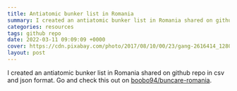```yaml
---
title: Antiatomic bunker list in Romania
summary: I created an antiatomic bunker list in Romania shared on github repo in csv and json format
categories: resources
tags: github repo
date: 2022-03-11 09:09:09 +0000
cover: https://cdn.pixabay.com/photo/2017/08/10/00/23/gang-2616414_1280.jpg
layout: post
---
```


I created an antiatomic bunker list in Romania shared on github repo in csv and json format. Go and check this out on [boobo94/buncare-romania](https://github.com/boobo94/buncare-romania).